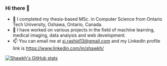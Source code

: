 ### Hi there 👋

<!--
**ShawkhIbneRashid/ShawkhIbneRashid** is a ✨ _special_ ✨ repository because its `README.md` (this file) appears on your GitHub profile.

Here are some ideas to get you started:
-->
- 🔭 I completed my thesis-based MSc. in Computer Science from Ontario Tech University, Oshawa, Ontario, Canada.
- 🌱 I have worked on various projects in the field of machine learning, medical imaging, data analysis and web development. 
- 📫 You can email me at si.rashid13@gmail.com and my LinkedIn profile link is https://www.linkedin.com/in/shawkh/
<!--
- 👯 I’m looking to collaborate on ...
- 🤔 I’m looking for help with ...
- 💬 Ask me about ...
- 📫 You can email me at si.rashid13@gmail.com and my LinkedIn profile link is https://www.linkedin.com/in/shawkh/
- 😄 Pronouns: ...
- ⚡ Fun fact: 
-->
[![Shawkh's GitHub stats](https://github-readme-stats.vercel.app/api?username=ShawkhIbneRashid&hide=contribs,prs,issues&show_icons=true&theme=dracula)](https://github.com/ShawkhIbneRashid/github-readme-stats)
<!--
[![My GitHub Language Stats](https://github-readme-stats.vercel.app/api/top-langs/?username=ShawkhIbneRashid&langs_count=5&theme=dracula)]()
-->
